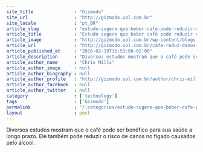 ```yaml
---
site_title               : "Gizmodo"
site_url                 : "http://gizmodo.uol.com.br"
site_locale              : "pt_BR"
article_slug             : "estudo-sugere-que-beber-cafe-pode-reduzir-os-danos-no-figado-causados-pelo-alcool"
article_title            : "Estudo sugere que beber café pode reduzir os danos no fígado causados pelo álcool"
article_image            : "http://gizmodo.uol.com.br/wp-content/blogs.dir/8/files/2016/02/xicara-cafe.jpg"
article_url              : "http://gizmodo.uol.com.br/cafe-reduz-danos-alcool/"
article_published_at     : "2016-02-19T15:53:00-02:00"
article_description      : "Diversos estudos mostram que o café pode ser benéfico para sua saúde a longo prazo. Ele também pode reduzir o risco de danos no fígado causados pelo álcool."
article_author_name      : "Chris Mills"
article_author_image     : null
article_author_biography : null
article_author_profile   : "http://gizmodo.uol.com.br/author/chris-mills/"
article_author_facebook  : null
article_author_twitter   : null
category                 : ['technology']
tags                     : ['Gizmodo']
permalink                : "/:categories/estudo-sugere-que-beber-cafe-pode-reduzir-os-danos-no-figado-causados-pelo-alcool/"
layout                   : post
---
```


Diversos estudos mostram que o café pode ser benéfico para sua saúde a longo prazo. Ele também pode reduzir o risco de danos no fígado causados pelo álcool.
